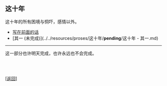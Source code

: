 ## 这十年

这十年的所有困境与恫吓，感情以外。

- [写在前面的话](../../resources/proses/这十年/写在前面的话.md)
- [其一 (未完成)](../../resources/proses/这十年/__pending__/这十年 - 其一.md)

------

这一部分也许明天完成，也许永远也不会完成。

<br>

<br>

[[返回]](../../index.md)

